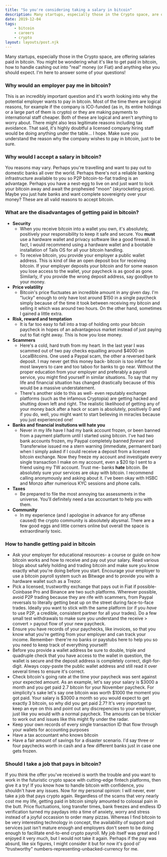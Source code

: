 ```yaml
---
title: "So you're considering taking a salary in bitcoin"
description: Many startups, especially those in the Crypto space, are offering salaries paid in bitcoin. You might be wondering what it's like to get paid in bitcoin, how to handle cashing out into "real" money (or Fiat) and anything else you should expect. I'm here to answer some of your questions!
date: 2019-12-04
tags: 
    - bitcoin
    - careers
    - crypto
layout: layouts/post.njk
---
```

Many startups, especially those in the Crypto space, are offering salaries paid in bitcoin. You might be wondering what it's like to get paid in bitcoin, how to handle cashing out into "real" money (or Fiat) and anything else you should expect. I'm here to answer some of your questions!

### Why would an employer pay me in bitcoin?
This is an incredibly important question and it's worth looking into why the potential employer wants to pay in bitcoin. Most of the time there are logical reasons, for example if the company is ICO-funded (as in, its entire holdings or a large part of them is crypto) or they are making payments to international staff cheaper. Both of these are logical and aren't anything to worry about. There might also less legitimate reasons including tax avoidance. That said, it's highly doubtful a licensed company hiring staff would be doing anything under the table... I hope. Make sure you understand the reason why the company wishes to pay in bitcoin, just to be sure.

### Why would I accept a salary in bitcoin?
You reasons may vary. Perhaps you're travelling and want to pay out to domestic banks all over the world. Perhaps there's not a reliable banking infrastructure available to you so P2P bitcoin-to-fiat trading is an advantage. Perhaps you have a nest-egg to live on and just want to lock your bitcoin away and await the prophesied "moon" (skyrocketing price). Maybe you just hate banks and want complete sovereignty over your money? These are all valid reasons to accept bitcoin.

### What are the disadvantages of getting paid in bitcoin?
- **Security**
	- When you receive bitcoin into a wallet you own, it's absolutely, positively your responsibility to keep it safe and secure. You **must** use a hardware wallet and privacy software like a good firewall. In fact, I would recommend using a hardware wallet and a bootable installation of Tails OS for all your bitcoin handling.
	- To receive bitcoin, you provide your employer a public wallet address. This is kind of like an open deposit box for receiving bitcoin. If your employer deposits your bitcoin and for some reason you lose access to the wallet, your paycheck is as good as gone. Similarly, if you provide the wrong deposit address, say goodbye to your money.
- **Price volatility**
	- Bitcoin's price fluctuates an incredible amount in any given day. I'm "lucky" enough to only have lost around $150 in a single paycheck simply because of the time it took between receiving my bitcoin and selling it which was around two hours. On the other hand, sometimes I gained a little extra.
- **Risk, reward and temptation**
	- It is far too easy to fall into a trap of holding onto your bitcoin paycheck in hopes of an advantageous market instead of just paying out to fiat right away. This is how you lose money.
- **Scammers**
	- Here's a cold, hard truth from my heart. In the last year I was scammed out of two pay checks equalling around $4000 on LocalBitcoins. One used a Paypal scam, the other a reversed bank deposit. I may never get this money back- bitcoin is too infant for most lawyers to care and too taboo for banks to go near. Without the proper education from your employer and preferably a payroll service, you might find yourself in similar situations. To say that my life and financial situation has changed drastically because of this would be a massive understatement.
	- There's another side to this as well- even reputably exchange platforms (such as the infamous Cryptopia) are getting hacked and shutting down left and right. The realistic likelihood of getting any of your money back after a hack or scam is absolutely, positively 0 and if you do, well, you might want to start believing in miracles because you just experienced one!
- **Banks and financial insitutions will hate you**
	- Never in my life have I had my bank account frozen, or been banned from a payment platform until I started using bitcoin. I've had two bank accounts frozen, my Paypal completely banned *forever* and Transferwise issued me a stern warning (immediate, permanent ban) when I simply asked if I could receive a deposit from a licensed bitcoin exchange. Now they freeze my account and investigate every single transaction I make on my account, even a $20 tip I sent to a friend using my TW account. Trust me- banks **hate** bitcoin. Be absolutely sure your services are okay with bitcoin. I recommend calling anonymously and asking about it. I've been okay with HSBC and Monzo after numerious KYC sessions and phone calls.
- **Taxes**
	- Be prepared to file the most annoying tax assessments in the universe. You'll definitely need a tax accountant to help you with them.
- **Community**
	- In my experience (and I apologise in advance for any offense caused) the crypto community is absolutely abysmal. There are a few good eggs and little corners online but overall the space is extraordinarily toxic.

### How to handle getting paid in bitcoin
- Ask your employer for educational resources- a course or guide on how bitcoin works and how to receive and pay out your salary. Read various blogs about safely holding and trading bitcoin and make sure you know exactly what you're doing before you start. Encourage your employer to use a bitcoin payroll system such as Bitwage and to provide you with a hardware wallet such as a Trezor.
- Pick a licensed, trustworthy exchange that pays out in Fiat if possible- Coinbase Pro and Binance are two such platforms. Wherever possible, avoid P2P trading because they are rife with scammers, from Paypal reversals to literally getting beat up on the street during face-to-face trades. Ideally you want to stick with the same platform (or if you *have* to use P2P, a credible, consistent partner for all your trades). Do a few small test withdrawals to make sure you understand the receive > convert > payout flow of your new paycheck.
- Ensure you have records of your paychecks, like invoices, so that you know what you're getting from your employer and can track your income. Remember- there're no banks or paystubs here to help you so you need to keep track of everything yourself!
- Before you provide a wallet address be sure to double, triple and quadruple check that you have access to the wallet in question, the wallet is secure and the deposit address is completely correct, digit-for-digit. Always copy-paste the public wallet address and still read it over several times to ensure it's correct.
- Check bitcoin's going rate at the time your paycheck was sent against your expected amount. As an example, let's say your salary is $3000 a month and you get paid 2.7 bitcoin for your November paycheck. For simplicity's sake let's say one bitcoin was worth $1000 the moment you got paid. Your salary is $3000 a month so you would expect to get exactly 3 bitcoin, so why did you get paid 2.7? It's very important to keep an eye on this and point out any discrepencies to your employer, just like you would with a normal paycheck. The amounts can be trickier to work out and issues like this might fly under the radar.
- Keep your own records of every single transaction ID that flow through your wallets for accounting purposes
- Have a tax accountant who knows bitcoin
- Have a fair amount of savings for a disaster scenario. I'd say three or four paychecks worth in cash and a few different banks just in case one gets frozen.

### Should I take a job that pays in bitcoin?
If you think the offer you've received is worth the trouble and you want to work in the futuristic crypto space with cutting-edge fintech platforms, then give it a try! If you know how to handle bitcoin with confidence, you shouldn't have any issues.
Now for my personal opinion: I will never, ever take a job that pays crypto again. Regardless of the scams that very nearly cost me my life, getting paid in bitcoin simply amounted to colossal pain in the butt. Price fluctuations, long transfer times, bank freezes and endless ID verification turned my paydays into a time of anxiety, worry and stress instead of a joyful occassion to order many pizzas. Whereas I find bitcoin to be very interesting technology in concept, the availability of support and services just isn't mature enough and employers don't seem to be doing enough to facilitate end-to-end crypto payroll. My job itself was great and I enjoyed it very much, but I would not take it again. Perhaps if the pay was absurd, like six figures, I might consider it but for now it's good ol' "trustworthy" numbers-representing-unbacked-currency for me.